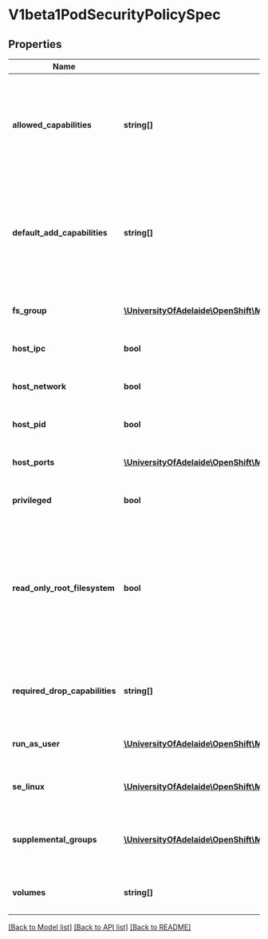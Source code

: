 # V1beta1PodSecurityPolicySpec

## Properties
Name | Type | Description | Notes
------------ | ------------- | ------------- | -------------
**allowed_capabilities** | **string[]** | AllowedCapabilities is a list of capabilities that can be requested to add to the container. Capabilities in this field may be added at the pod author&#39;s discretion. You must not list a capability in both AllowedCapabilities and RequiredDropCapabilities. | [optional] 
**default_add_capabilities** | **string[]** | DefaultAddCapabilities is the default set of capabilities that will be added to the container unless the pod spec specifically drops the capability.  You may not list a capabiility in both DefaultAddCapabilities and RequiredDropCapabilities. | [optional] 
**fs_group** | [**\UniversityOfAdelaide\OpenShift\Model\V1beta1FSGroupStrategyOptions**](V1beta1FSGroupStrategyOptions.md) | FSGroup is the strategy that will dictate what fs group is used by the SecurityContext. | 
**host_ipc** | **bool** | hostIPC determines if the policy allows the use of HostIPC in the pod spec. | [optional] 
**host_network** | **bool** | hostNetwork determines if the policy allows the use of HostNetwork in the pod spec. | [optional] 
**host_pid** | **bool** | hostPID determines if the policy allows the use of HostPID in the pod spec. | [optional] 
**host_ports** | [**\UniversityOfAdelaide\OpenShift\Model\V1beta1HostPortRange[]**](V1beta1HostPortRange.md) | hostPorts determines which host port ranges are allowed to be exposed. | [optional] 
**privileged** | **bool** | privileged determines if a pod can request to be run as privileged. | [optional] 
**read_only_root_filesystem** | **bool** | ReadOnlyRootFilesystem when set to true will force containers to run with a read only root file system.  If the container specifically requests to run with a non-read only root file system the PSP should deny the pod. If set to false the container may run with a read only root file system if it wishes but it will not be forced to. | [optional] 
**required_drop_capabilities** | **string[]** | RequiredDropCapabilities are the capabilities that will be dropped from the container.  These are required to be dropped and cannot be added. | [optional] 
**run_as_user** | [**\UniversityOfAdelaide\OpenShift\Model\V1beta1RunAsUserStrategyOptions**](V1beta1RunAsUserStrategyOptions.md) | runAsUser is the strategy that will dictate the allowable RunAsUser values that may be set. | 
**se_linux** | [**\UniversityOfAdelaide\OpenShift\Model\V1beta1SELinuxStrategyOptions**](V1beta1SELinuxStrategyOptions.md) | seLinux is the strategy that will dictate the allowable labels that may be set. | 
**supplemental_groups** | [**\UniversityOfAdelaide\OpenShift\Model\V1beta1SupplementalGroupsStrategyOptions**](V1beta1SupplementalGroupsStrategyOptions.md) | SupplementalGroups is the strategy that will dictate what supplemental groups are used by the SecurityContext. | 
**volumes** | **string[]** | volumes is a white list of allowed volume plugins.  Empty indicates that all plugins may be used. | [optional] 

[[Back to Model list]](../README.md#documentation-for-models) [[Back to API list]](../README.md#documentation-for-api-endpoints) [[Back to README]](../README.md)


